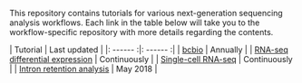 This repository contains tutorials for various next-generation sequencing analysis workflows. Each link in the table below will take you to the workflow-specific repository with more details regarding the contents.

| Tutorial | Last updated |
|: ------ :|: ------ :|
| [bcbio]() | Annually |
| [RNA-seq differential expression]() | Continuously |
| [Single-cell RNA-seq]() | Continuously |
| [Intron retention analysis]() | May 2018 |
